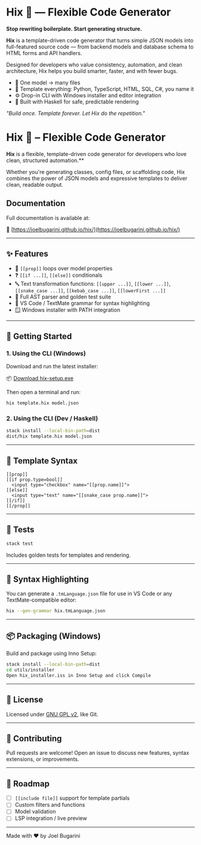 # Hix 🧩 — Flexible Code Generator

 **Stop rewriting boilerplate. Start generating structure.**

 **Hix** is a template-driven code generator that turns simple JSON models into full-featured source code — from backend models and database schema to HTML forms and API handlers.

 Designed for developers who value consistency, automation, and clean architecture, Hix helps you build smarter, faster, and with fewer bugs.

 - 🔁 One model → many files
 - 🧩 Template everything: Python, TypeScript, HTML, SQL, C#, you name it
 - ⚙️ Drop-in CLI with Windows installer and editor integration
 - 🧠 Built with Haskell for safe, predictable rendering

 _"Build once. Template forever. Let Hix do the repetition."_

# Hix 🧩 – Flexible Code Generator

**Hix** is a flexible, template-driven code generator for developers who love clean, structured automation.**

Whether you're generating classes, config files, or scaffolding code, Hix combines the power of JSON models and expressive templates to deliver clean, readable output.

## Documentation

Full documentation is available at:

📄 [https://joelbugarini.github.io/hix/](https://joelbugarini.github.io/hix/)

---

## ✨ Features

- 🔁 `[[prop]]` loops over model properties
- ❓ `[[if ...]]`, `[[else]]` conditionals
- 🔤 Text transformation functions: `[[upper ...]]`, `[[lower ...]]`, `[[snake_case ...]]`, `[[kebab_case ...]]`, `[[lowerFirst ...]]`
- 🧠 Full AST parser and golden test suite
- 🎨 VS Code / TextMate grammar for syntax highlighting
- 🪟 Windows installer with PATH integration

---

## 🚀 Getting Started

### 1. Using the CLI (Windows)

Download and run the latest installer:

📦 [Download hix-setup.exe](https://github.com/yourusername/hix/releases)

Then open a terminal and run:

```bash
hix template.hix model.json
```

### 2. Using the CLI (Dev / Haskell)

```bash
stack install --local-bin-path=dist
dist/hix template.hix model.json
```

---

## 📂 Template Syntax

```hix
[[prop]]
[[if prop.type=bool]]
  <input type="checkbox" name="[[prop.name]]">
[[else]]
  <input type="text" name="[[snake_case prop.name]]">
[[/if]]
[[/prop]]
```

---

## 🧪 Tests

```bash
stack test
```

Includes golden tests for templates and rendering.

---

## 🎨 Syntax Highlighting

You can generate a `.tmLanguage.json` file for use in VS Code or any TextMate-compatible editor:

```bash
hix --gen-grammar hix.tmLanguage.json
```

---

## 📦 Packaging (Windows)

Build and package using Inno Setup:

```bash
stack install --local-bin-path=dist
cd utils/installer
Open hix_installer.iss in Inno Setup and click Compile
```

---

## 📄 License

Licensed under [GNU GPL v2](LICENSE), like Git.

---

## 🤝 Contributing

Pull requests are welcome! Open an issue to discuss new features, syntax extensions, or improvements.

---

## 🧠 Roadmap

- [ ] `[[include file]]` support for template partials
- [ ] Custom filters and functions
- [ ] Model validation
- [ ] LSP integration / live preview

---

Made with ❤️ by Joel Bugarini


